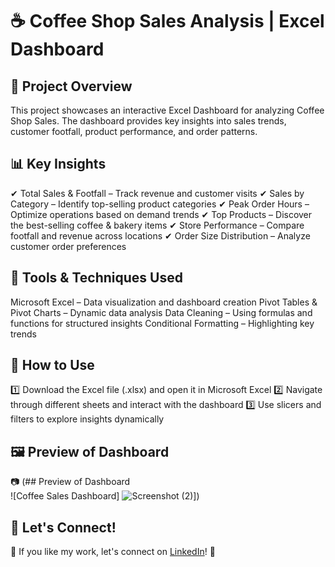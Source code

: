 # ☕ Coffee Shop Sales Analysis | Excel Dashboard
## 📌 Project Overview
This project showcases an interactive Excel Dashboard for analyzing Coffee Shop Sales. The dashboard provides key insights into sales trends, customer footfall, product performance, and order patterns.

## 📊 Key Insights
✔ Total Sales & Footfall – Track revenue and customer visits
✔ Sales by Category – Identify top-selling product categories
✔ Peak Order Hours – Optimize operations based on demand trends
✔ Top Products – Discover the best-selling coffee & bakery items
✔ Store Performance – Compare footfall and revenue across locations
✔ Order Size Distribution – Analyze customer order preferences

## 🔧 Tools & Techniques Used
Microsoft Excel – Data visualization and dashboard creation
Pivot Tables & Pivot Charts – Dynamic data analysis
Data Cleaning – Using formulas and functions for structured insights
Conditional Formatting – Highlighting key trends
## 📂 How to Use
1️⃣ Download the Excel file (.xlsx) and open it in Microsoft Excel
2️⃣ Navigate through different sheets and interact with the dashboard
3️⃣ Use slicers and filters to explore insights dynamically

## 🖼 Preview of Dashboard
📷 (## Preview of Dashboard  
![Coffee Sales Dashboard]
![Screenshot (2)]([https://github.com/user-attachments/assets/b2d1ea41-fca6-4935-954c-a94612d5ef91)])


## 🔗 Let's Connect!
🚀 If you like my work, let's connect on  [LinkedIn](https://www.linkedin.com/in/kamal-singh-96a19521a/)! 🚀
